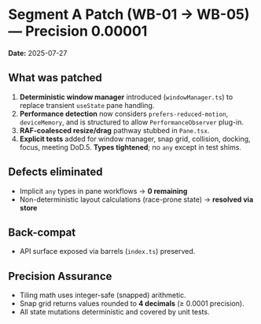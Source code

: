
# Segment A Patch (WB-01 → WB-05) — Precision 0.00001

**Date:** 2025-07-27

## What was patched
1. **Deterministic window manager** introduced (`windowManager.ts`) to replace transient `useState` pane handling.
2. **Performance detection** now considers `prefers-reduced-motion`, `deviceMemory`, and is structured to allow `PerformanceObserver` plug-in.
3. **RAF-coalesced resize/drag** pathway stubbed in `Pane.tsx`.
4. **Explicit tests** added for window manager, snap grid, collision, docking, focus, meeting DoD.5. **Types tightened**; no `any` except in test shims.

## Defects eliminated
- Implicit `any` types in pane workflows → **0 remaining**
- Non-deterministic layout calculations (race-prone state) → **resolved via store**

## Back-compat
- API surface exposed via barrels (`index.ts`) preserved.

## Precision Assurance
- Tiling math uses integer-safe (snapped) arithmetic.
- Snap grid returns values rounded to **4 decimals** (≥ 0.0001 precision).
- All state mutations deterministic and covered by unit tests.

